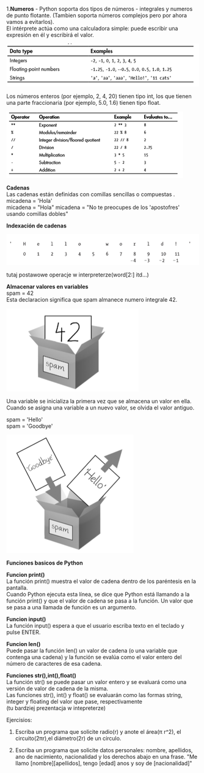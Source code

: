 ﻿1.**Numeros** -  Python soporta dos tipos de números - integrales y numeros de punto flotante. (Tambien soporta números complejos pero por ahora vamos a evitarlos).  
 El intérprete actúa como una calculadora simple: puede escribir una expresión en él y escribirá el valor. 
 
 
![](data_types.png)

 
Los números enteros (por ejemplo, 2, 4, 20) tienen tipo int, los que tienen una parte fraccionaria (por ejemplo, 5.0, 1.6) tienen tipo float.


![](arythemetical_operators.png)


**Cadenas**  
Las cadenas están definidas con comillas sencillas o compuestas  .
micadena = 'Hola'  
micadena = "Hola"
micadena = "No te preocupes de los 'apostofres' usando comillas dobles"  


**Indexación de cadenas**

![](string_indexes.png)
 

tutaj postawowe operacje w interpreterze(word[2:] itd...)



**Almacenar valores en variables**  
 spam = 42   
Esta declaracion significa que spam almanece numero integrale 42.
 

![](variable_box.png)


Una variable se inicializa la primera vez que se almacena un valor en ella. Cuando se asigna una variable a un nuevo valor, se olvida el valor antiguo.

spam = 'Hello'  
spam = 'Goodbye'  

![](variable_box_2.png)


**Funciones basicos de Python**  

**Funcion print()**  
La función print() muestra el valor de cadena dentro de los paréntesis en la pantalla.  
Cuando Python ejecuta esta línea, se dice que Python está llamando a la función print() y que el valor de cadena se pasa a la función. Un valor que se pasa a una llamada de función es un argumento.

**Funcion input()**  
La función input() espera a que el usuario escriba texto en el teclado y pulse ENTER.

**Funcion len()**  
Puede pasar la función len() un valor de cadena (o una variable que contenga una cadena) y la función se evalúa como el valor entero del número de caracteres de esa cadena.  

**Funciones str(),int(),float()**  
La función str() se puede pasar un valor entero y se evaluará como una versión de valor de cadena de la misma.  
Las funciones str(), int() y float() se evaluarán como las formas string, integer y floating del valor que pase, respectivamente  
(tu bardziej prezentacja w intepreterze)

Ejercisios:
1. Escriba un programa que solicite radio(r) y anote el área(π r^2), el circuito(2πr),el diámetro(2r) de un círculo.

2. Escriba un programa que solicite datos personales: nombre, apellidos, ano de nacimiento, nacionalidad y los derechos abajo en una frase.
"Me llamo [nombre][apellidos], tengo [edad] anos y soy de [nacionalidad]"






















